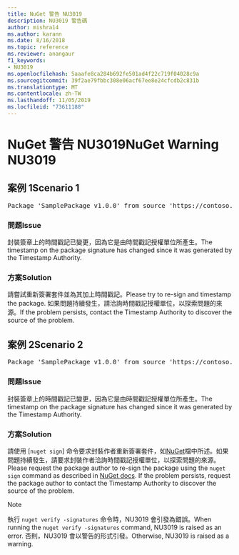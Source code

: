 ```yaml
---
title: NuGet 警告 NU3019
description: NU3019 警告碼
author: mishra14
ms.author: karann
ms.date: 8/16/2018
ms.topic: reference
ms.reviewer: anangaur
f1_keywords:
- NU3019
ms.openlocfilehash: 5aaafe8ca284b692fe501ad4f22c719f04028c9a
ms.sourcegitcommit: 39f2ae79fbbc308e06acf67ee8e24cfcdb2c831b
ms.translationtype: MT
ms.contentlocale: zh-TW
ms.lasthandoff: 11/05/2019
ms.locfileid: "73611188"
---
```

# <a name="nuget-warning-nu3019"></a><span data-ttu-id="6bfff-103">NuGet 警告 NU3019</span><span class="sxs-lookup"><span data-stu-id="6bfff-103">NuGet Warning NU3019</span></span>

## <a name="scenario-1"></a><span data-ttu-id="6bfff-104">案例 1</span><span class="sxs-lookup"><span data-stu-id="6bfff-104">Scenario 1</span></span>

<pre>Package 'SamplePackage v1.0.0' from source 'https://contoso.com/index.json': The timestamp integrity check failed.</pre>

### <a name="issue"></a><span data-ttu-id="6bfff-105">問題</span><span class="sxs-lookup"><span data-stu-id="6bfff-105">Issue</span></span>

<span data-ttu-id="6bfff-106">封裝簽章上的時間戳記已變更，因為它是由時間戳記授權單位所產生。</span><span class="sxs-lookup"><span data-stu-id="6bfff-106">The timestamp on the package signature has changed since it was generated by the Timestamp Authority.</span></span>


### <a name="solution"></a><span data-ttu-id="6bfff-107">方案</span><span class="sxs-lookup"><span data-stu-id="6bfff-107">Solution</span></span>

<span data-ttu-id="6bfff-108">請嘗試重新簽署套件並為其加上時間戳記。</span><span class="sxs-lookup"><span data-stu-id="6bfff-108">Please try to re-sign and timestamp the package.</span></span> <span data-ttu-id="6bfff-109">如果問題持續發生，請洽詢時間戳記授權單位，以探索問題的來源。</span><span class="sxs-lookup"><span data-stu-id="6bfff-109">If the problem persists, contact the Timestamp Authority to discover the source of the problem.</span></span>



## <a name="scenario-2"></a><span data-ttu-id="6bfff-110">案例 2</span><span class="sxs-lookup"><span data-stu-id="6bfff-110">Scenario 2</span></span>

<pre>Package 'SamplePackage v1.0.0' from source 'https://contoso.com/index.json': The primary signature's timestamp integrity check failed.</pre>

### <a name="issue"></a><span data-ttu-id="6bfff-111">問題</span><span class="sxs-lookup"><span data-stu-id="6bfff-111">Issue</span></span>

<span data-ttu-id="6bfff-112">封裝簽章上的時間戳記已變更，因為它是由時間戳記授權單位所產生。</span><span class="sxs-lookup"><span data-stu-id="6bfff-112">The timestamp on the package signature has changed since it was generated by the Timestamp Authority.</span></span>


### <a name="solution"></a><span data-ttu-id="6bfff-113">方案</span><span class="sxs-lookup"><span data-stu-id="6bfff-113">Solution</span></span>

<span data-ttu-id="6bfff-114">請使用 [`nuget sign`] 命令要求封裝作者重新簽署套件，如[NuGet](https://docs.microsoft.com/nuget/create-packages/sign-a-package)檔中所述。如果問題持續發生，請要求封裝作者洽詢時間戳記授權單位，以探索問題的來源。</span><span class="sxs-lookup"><span data-stu-id="6bfff-114">Please request the package author to re-sign the package using the `nuget sign` command as described in [NuGet docs](https://docs.microsoft.com/nuget/create-packages/sign-a-package). If the problem persists, request the package author to contact the Timestamp Authority to discover the source of the problem.</span></span>


> [!Note]
> <span data-ttu-id="6bfff-115">執行 `nuget verify -signatures` 命令時，NU3019 會引發為錯誤。</span><span class="sxs-lookup"><span data-stu-id="6bfff-115">When running the `nuget verify -signatures` command, NU3019 is raised as an error.</span></span> <span data-ttu-id="6bfff-116">否則，NU3019 會以警告的形式引發。</span><span class="sxs-lookup"><span data-stu-id="6bfff-116">Otherwise, NU3019 is raised as a warning.</span></span>
